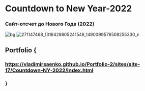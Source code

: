 # Countdown to New Year-2022
 
### Сайт-отсчет до Нового Года (2022)

![bg](https://user-images.githubusercontent.com/56477695/138550424-a3634fbc-738a-4f23-99dd-986a840e545f.jpg)
![271147468_1319429805241549_1490099579508255330_n](https://user-images.githubusercontent.com/56477695/147875207-433dedaa-286a-49c1-908d-c3beb924c9f2.jpg)

## Portfolio {

### https://vladimirsaenko.github.io/Portfolio-2/sites/site-17/Countdown-NY-2022/index.html

### }
